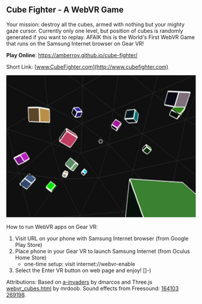 ## Cube Fighter - A WebVR Game
Your mission: destroy all the cubes, armed with nothing but your mighty gaze cursor. Currently only one level, but position of cubes is randomly generated if you want to replay. AFAIK this is the World's First WebVR Game that runs on the Samsung Internet browser on Gear VR!

**Play Online**: https://amberroy.github.io/cube-fighter/

Short Link: [www.CubeFighter.com](http://www.cubefighter.com)

![Cube Fighter screenshot](screenshot.jpg)

How to run WebVR apps on Gear VR:
1. Visit URL on your phone with Samsung Internet browser (from Google Play Store)
2. Place phone in your Gear VR to launch Samsung Internet (from Oculus Home Store)
    - one-time setup: visit internet://webvr-enable
3. Select the Enter VR button on web page and enjoy!  []-)


Attributions: Based on [a-invaders](https://github.com/dmarcos/a-invaders) by dmarcos and Three.js [webvr_cubes.html](https://github.com/mrdoob/three.js/blob/r75/examples/webvr_cubes.html) by mrdoob. Sound effects from Freesound: [164103](https://www.freesound.org/people/BMacZero/sounds/164103/) [269198](https://www.freesound.org/people/mickleness/sounds/269198/).




